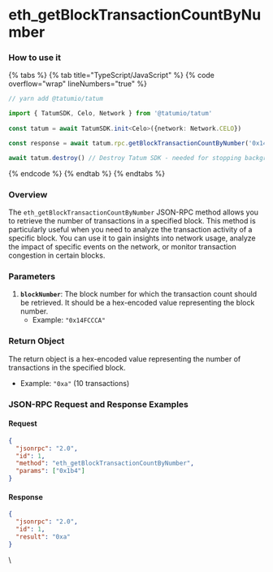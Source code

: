 # eth\_getBlockTransactionCountByNumber

### How to use it

{% tabs %}
{% tab title="TypeScript/JavaScript" %}
{% code overflow="wrap" lineNumbers="true" %}
```typescript
// yarn add @tatumio/tatum

import { TatumSDK, Celo, Network } from '@tatumio/tatum'
  
const tatum = await TatumSDK.init<Celo>({network: Network.CELO})

const response = await tatum.rpc.getBlockTransactionCountByNumber('0x14FCCCA')

await tatum.destroy() // Destroy Tatum SDK - needed for stopping background jobs
```
{% endcode %}
{% endtab %}
{% endtabs %}

### Overview

The `eth_getBlockTransactionCountByNumber` JSON-RPC method allows you to retrieve the number of transactions in a specified block. This method is particularly useful when you need to analyze the transaction activity of a specific block. You can use it to gain insights into network usage, analyze the impact of specific events on the network, or monitor transaction congestion in certain blocks.

### Parameters

1. **`blockNumber`**: The block number for which the transaction count should be retrieved. It should be a hex-encoded value representing the block number.
   * Example: `"0x14FCCCA"`

### Return Object

The return object is a hex-encoded value representing the number of transactions in the specified block.

* Example: `"0xa"` (10 transactions)

### JSON-RPC Request and Response Examples

#### Request

```json
{
  "jsonrpc": "2.0",
  "id": 1,
  "method": "eth_getBlockTransactionCountByNumber",
  "params": ["0x1b4"]
}
```

#### Response

```json
{
  "jsonrpc": "2.0",
  "id": 1,
  "result": "0xa"
}
```



\
